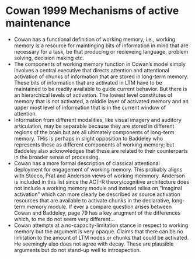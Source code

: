 # Cowan 1999 Mechanisms of active maintenance

- Cowan has a functional definition of working memory, i.e., working memory is a resource for maintinging bits of information in mind that are necessary for a task, be that producing or recieveing language, problem solving, decision making etc.
- The components of working memory function in Cowan’s model simply involves a central executive that directs attention and attentional activation of chunks of information that are stored in long-term memory. These bits of information that are activated in LTM have to be maintained to be readily available to guide current behavior. But there is an hierarchical levels of activation. The lowest level constitutes of memory that is not activated, a middle layer of activated memory and an upper most level of information that is in the current window of attention.
- Information from different modalities, like visual imagery and auditory articulation, may be separable because they are stored in different regions of the brain but are all ultimately components of long-term memory. THis is perhaps in slight opposition to Baddeley who represents these as different components of working memory; but Baddeley also acknowledges that these are related to their counterparts in the broader sense of processing.
- Cowan has a more formal description of classical attentional deployment for engagement of working memory. This probably aligns with Stocco, Prat and Anderson views of working memmory. Anderson is included in this list since the ACT-R theory/cognitive architecture does not include a working memory module and instead relies on “Imaginal activation” which can more clearly be described as source activation resources that are available to activate chunks in the declarative, long-term memory module. If ever a compare question arises between Cowan and Baddeley, page 79 has a key arugment of the differences which, to me do not seem very different...
- Cowan attempts at a no-capacity-limitation stance in respect to working memory but the argument is very opaque. Claims that there can be no limitation to the amount of LTM nodes or chunks that could be activated. He seemingly also does not agree with decay. These are plausible arguments but do not stand-up well to introspection. 